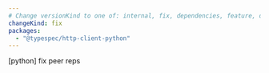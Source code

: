 ```yaml
---
# Change versionKind to one of: internal, fix, dependencies, feature, deprecation, breaking
changeKind: fix
packages:
  - "@typespec/http-client-python"
---
```


[python] fix peer reps
